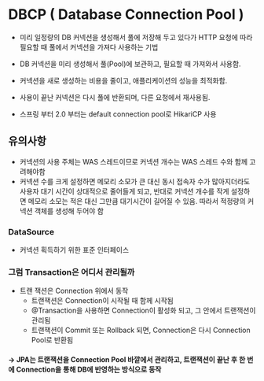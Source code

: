 # DBCP ( Database Connection Pool )
- 미리 일정량의 DB 커넥션을 생성해서 풀에 저장해 두고 있다가 HTTP 요청에 따라 필요할 때 풀에서 커넥션을 가져다 사용하는 기법
- DB 커넥션을 미리 생성해서 풀(Pool)에 보관하고, 필요할 때 가져와서 사용함.
- 커넥션을 새로 생성하는 비용을 줄이고, 애플리케이션의 성능을 최적화함.
- 사용이 끝난 커넥션은 다시 풀에 반환되며, 다른 요청에서 재사용됨.

- 스프링 부터 2.0 부터는 default connection pool로 HikariCP 사용


## 유의사항
- 커넥션의 사용 주체는 WAS 스레드이므로 커넥션 개수는 WAS 스레드 수와 함께 고려해야함
- 커넥션 수를 크게 설정하면 메모리 소모가 큰 대신 동시 접속자 수가 많아지더라도 사용자 대기 시간이 상대적으로 줄어들게 되고, 반대로 커넥션 개수를 작게 설정하면 메모리 소모는 적은 대신 그만큼 대기시간이 길어질 수 있음. 따라서 적정량의 커넥션 객체를 생성해 두어야 함


### DataSource
- 커넥션 획득하기 위한 표준 인터페이스


### 그럼 Transaction은 어디서 관리될까
- 트랜 잭션은 Connection 위에서 동작
  - 트랜잭션은 Connection이 시작될 때 함께 시작됨
  - @Transaction을 사용하면 Connection이 활성화 되고, 그 안에서 트랜잭션이 관리됨
  - 트랜잭션이 Commit 또는 Rollback 되면, Connection은 다시 Connection Pool로 반환됨

#### -> JPA는 트랜잭션을 Connection Pool 바깥에서 관리하고, 트랜잭션이 끝난 후 한 번에 Connection을 통해 DB에 반영하는 방식으로 동작